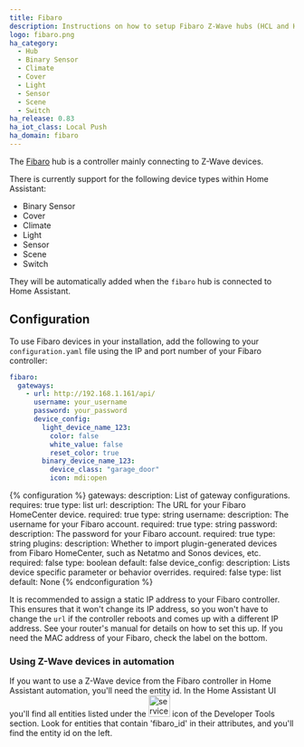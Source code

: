 ```yaml
---
title: Fibaro
description: Instructions on how to setup Fibaro Z-Wave hubs (HCL and HC2) and configure devices within Home Assistant.
logo: fibaro.png
ha_category:
  - Hub
  - Binary Sensor
  - Climate
  - Cover
  - Light
  - Sensor
  - Scene
  - Switch
ha_release: 0.83
ha_iot_class: Local Push
ha_domain: fibaro
---
```


The [Fibaro](https://fibaro.com/) hub is a controller mainly connecting to Z-Wave devices.

There is currently support for the following device types within Home Assistant:

- Binary Sensor
- Cover
- Climate
- Light
- Sensor
- Scene
- Switch

They will be automatically added when the `fibaro` hub is connected to Home Assistant.

## Configuration

To use Fibaro devices in your installation, add the following to your `configuration.yaml` file using the IP and port number of your Fibaro controller:

```yaml
fibaro:
  gateways:
    - url: http://192.168.1.161/api/
      username: your_username
      password: your_password
      device_config:
        light_device_name_123:
          color: false
          white_value: false
          reset_color: true
        binary_device_name_123:
          device_class: "garage_door"
          icon: mdi:open
```

{% configuration %}
gateways:
  description: List of gateway configurations.
  requires: true
  type: list
url:
  description: The URL for your Fibaro HomeCenter device.
  required: true
  type: string
username:
  description: The username for your Fibaro account.
  required: true
  type: string
password:
  description: The password for your Fibaro account.
  required: true
  type: string
plugins:
  description: Whether to import plugin-generated devices from Fibaro HomeCenter, such as Netatmo and Sonos devices, etc.
  required: false
  type: boolean
  default: false
device_config:
  description: Lists device specific parameter or behavior overrides.
  required: false
  type: list
  default: None
{% endconfiguration %}

<div class='note'>

  It is recommended to assign a static IP address to your Fibaro controller. This ensures that it won't change its IP address, so you won't have to change the `url` if the controller reboots and comes up with a different IP address. See your router's manual for details on how to set this up. If you need the MAC address of your Fibaro, check the label on the bottom.

</div>

### Using Z-Wave devices in automation

If you want to use a Z-Wave device from the Fibaro controller in Home Assistant automation, you'll need the entity id. In the Home Assistant UI you'll find all entities listed under the <img src='/images/screenshots/developer-tool-states-icon.png' alt='service developer tool icon' class="no-shadow" height="38" /> icon of the Developer Tools section. Look for entities that contain 'fibaro_id' in their attributes, and you'll find the entity id on the left.
